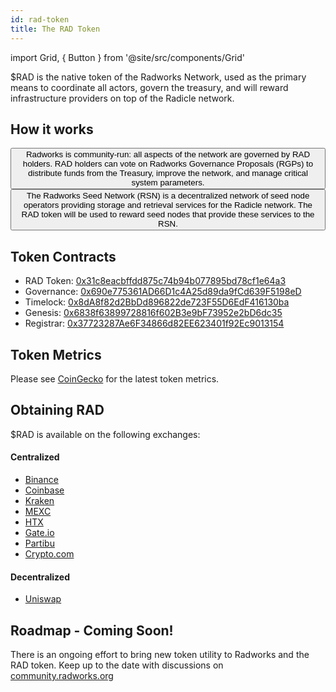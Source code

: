 ```yaml
---
id: rad-token
title: The RAD Token
---
```


import Grid, { Button } from '@site/src/components/Grid'

$RAD is the native token of the Radworks Network, used as the primary means to coordinate all actors, govern the treasury, and will reward infrastructure providers on top of the Radicle network.

## How it works

<Grid>
  <Button
    href="https://docs.radworks.org/community/governance-overview"
    title="Governance"
    cta="Read more here"
  >
    Radworks is community-run: all aspects of the network are governed by RAD holders. RAD holders can vote on Radworks Governance Proposals (RGPs) to distribute funds from the Treasury, improve the network, and manage critical system parameters.
  </Button>
  <Button
    href=""
    title="Incentivization"
    cta="Coming soon!"
  >
    The Radworks Seed Network (RSN) is a decentralized network of seed node operators providing storage and retrieval services for the Radicle network. The RAD token will be used to reward seed nodes that provide these services to the RSN.                 
  </Button>
</Grid>

## Token Contracts

- RAD Token: [0x31c8eacbffdd875c74b94b077895bd78cf1e64a3](https://etherscan.io/token/0x31c8eacbffdd875c74b94b077895bd78cf1e64a3)
- Governance: [0x690e775361AD66D1c4A25d89da9fCd639F5198eD](https://etherscan.io/address/0x690e775361AD66D1c4A25d89da9fCd639F5198eD)
- Timelock: [0x8dA8f82d2BbDd896822de723F55D6EdF416130ba](https://etherscan.io/address/0x8dA8f82d2BbDd896822de723F55D6EdF416130ba)
- Genesis: [0x6838f63899728816f602B3e9bF73952e2bD6dc35](https://etherscan.io/address/0x6838f63899728816f602B3e9bF73952e2bD6dc35)
- Registrar: [0x37723287Ae6F34866d82EE623401f92Ec9013154](https://etherscan.io/address/0x37723287Ae6F34866d82EE623401f92Ec9013154)

## Token Metrics
Please see [CoinGecko](https://www.coingecko.com/en/coins/radworks) for the latest token metrics.

## Obtaining RAD
$RAD is available on the following exchanges:

#### Centralized 
* [Binance](https://www.binance.com/en)
* [Coinbase](https://www.coinbase.com/)
* [Kraken](https://www.kraken.com/)
* [MEXC](https://www.mexc.com/)
* [HTX](https://www.htx.com/)
* [Gate.io](https://www.gate.io/)
* [Partibu](https://www.paribu.com/)
* [Crypto.com](https://crypto.com/)

#### Decentralized
* [Uniswap](https://app.uniswap.org/)

## Roadmap - Coming Soon!
There is an ongoing effort to bring new token utility to Radworks and the RAD token. Keep up to the date with discussions on [community.radworks.org](http://community.radworks.org)
